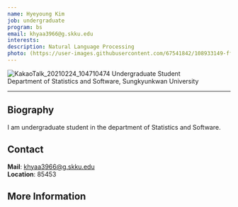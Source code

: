 ```yaml
---
name: Hyeyoung Kim
job: undergraduate
program: bs
email: khyaa3966@g.skku.edu
interests:
description: Natural Language Processing
photo: (https://user-images.githubusercontent.com/67541842/108933149-ff435080-768d-11eb-87aa-fbb94f1b28bd.jpg)
---
```


![KakaoTalk_20210224_104710474](https://user-images.githubusercontent.com/67541842/108933149-ff435080-768d-11eb-87aa-fbb94f1b28bd.jpg)
Undergraduate Student<br>Department of Statistics and Software, Sungkyunkwan University<br>

<hr>

## Biography
I am undergraduate student in the department of Statistics and Software.

## Contact
**Mail**:   khyaa3966@g.skku.edu<br>
**Location**: 85453

## More Information
